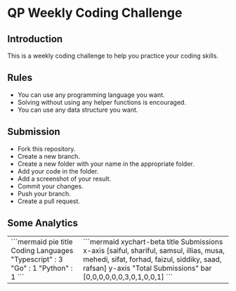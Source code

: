 # QP Weekly Coding Challenge

## Introduction

This is a weekly coding challenge to help you practice your coding skills.

## Rules

- You can use any programming language you want.
- Solving without using any helper functions is encouraged.
- You can use any data structure you want.

## Submission

- Fork this repository.
- Create a new branch.
- Create a new folder with your name in the appropriate folder.
- Add your code in the folder.
- Add a screenshot of your result.
- Commit your changes.
- Push your branch.
- Create a pull request.

## Some Analytics

<table>
<td>
```mermaid
pie title Coding Languages
    "Typescript" : 3
    "Go" : 1
    "Python" : 1
```
</td>
<td>
```mermaid
xychart-beta
    title Submissions
    x-axis [saiful, shariful, samsul, illias, musa, mehedi, sifat, forhad, faizul, siddiky, saad, rafsan]
    y-axis "Total Submissions"
    bar [0,0,0,0,0,0,3,0,1,0,0,1]
```

</td>
</table>
